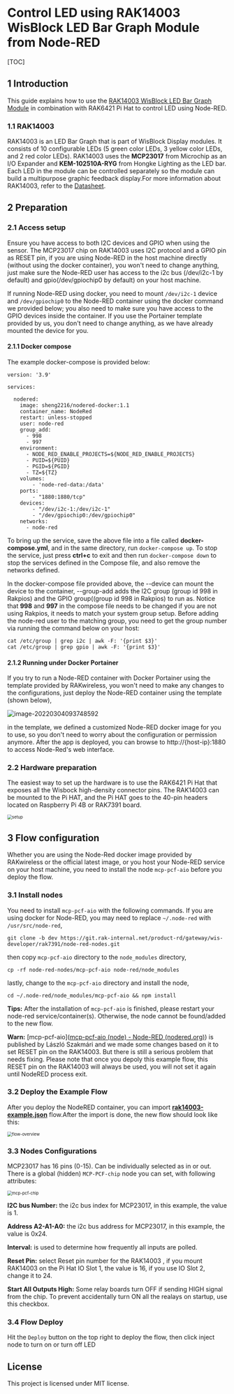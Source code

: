 # Control LED using RAK14003 WisBlock LED Bar Graph Module from Node-RED 

[TOC]

## 1 Introduction

This guide explains how to use the [RAK14003 WisBlock LED Bar Graph Module](https://docs.rakwireless.com/Product-Categories/WisBlock/RAK14003/Overview/) in combination with RAK6421 Pi Hat  to control LED using Node-RED.  

### 1.1 RAK14003

 RAK14003 is an LED Bar Graph that is part of WisBlock Display modules. It consists of 10 configurable LEDs (5 green color LEDs, 3 yellow color LEDs, and 2 red color LEDs).  RAK14003 uses the **MCP23017** from Microchip as an I/O Expander and **KEM-102510A-RYG** from Hongke Lighting as the LED bar. Each LED in the module can be controlled separately so the module can build a multipurpose graphic feedback display.For more information about RAK14003, refer to the [Datasheet](https://docs.rakwireless.com/Product-Categories/WisBlock/RAK14003/Datasheet/).

## 2 Preparation


### 2.1 Access setup

Ensure you have access to both I2C devices and GPIO when using the sensor. The MCP23017 chip on RAK14003 uses I2C protocol  and a GPIO pin as RESET pin, if you are using Node-RED in the host machine directly (without using the docker container), you won't need to change anything, just make sure the Node-RED user has access to the i2c bus (/dev/i2c-1 by default) and gpio(/dev/gpiochip0 by default) on your host machine. 

If running Node-RED using docker, you need to mount `/dev/i2c-1` device and `/dev/gpiochip0` to the Node-RED container using the docker command we provided below;  you also need to make sure you have access to the GPIO devices inside the container. If you use the Portainer template provided by us, you don't need to change anything, as we have already mounted the device for you.

#### 2.1.1 Docker compose

The example docker-compose is provided below:

```
version: '3.9'

services:

  nodered:
    image: sheng2216/nodered-docker:1.1
    container_name: NodeRed
    restart: unless-stopped
    user: node-red
    group_add:
      - 998
      - 997
    environment:
      - NODE_RED_ENABLE_PROJECTS=${NODE_RED_ENABLE_PROJECTS}
      - PUID=${PUID}
      - PGID=${PGID}
      - TZ=${TZ}
    volumes:
        - 'node-red-data:/data'
    ports:
        - "1880:1880/tcp"
    devices:
        - "/dev/i2c-1:/dev/i2c-1"
        - "/dev/gpiochip0:/dev/gpiochip0"
    networks:
      - node-red

```

To bring up the service, save the above file into a file called **docker-compose.yml**, and in the same directory, run `docker-compose up`. To stop the service, just press **ctrl+c** to exit and then run `docker-compose down` to stop the services defined in the Compose file, and also remove the networks defined.

In the docker-compose file provided above, the --device can mount the device to the container, --group-add adds the I2C group (group id 998 in Rakpios) and the GPIO group((group id 998 in Rakpios) to run as. Notice that **998** and **997** in the compose file needs to be changed if you are not using Rakpios, it needs to match your system group setup. Before adding the node-red user to the matching group, you need to get the group number via running the command below on your host:

```
cat /etc/group | grep i2c | awk -F: '{print $3}'
cat /etc/group | grep gpio | awk -F: '{print $3}'
```

#### 2.1.2 Running under Docker Portainer

If you try to run a Node-RED container with Docker Portainer using the template provided by RAKwireless, you won't need to make any changes to the configurations, just deploy the Node-RED container using the template (shown below), 

![image-20220304093748592](assets/portainer-node-red.png)

in the template, we defined a customized Node-RED docker image for you to use, so you don't need to worry about the configuration or permission anymore. After the app is deployed, you can browse to http://{host-ip}:1880 to access Node-Red's web interface.

### 2.2 Hardware preparation 

The easiest way to set up the hardware is to use the RAK6421 Pi Hat that exposes all the Wisbock high-density connector pins.  The RAK14003 can be mounted to the Pi HAT, and the Pi HAT goes to the 40-pin headers located on Raspberry Pi 4B or RAK7391 board. 

<img src="assets/setup.jpg" alt="setup" style="zoom:67%;" />

## 3 Flow configuration

Whether you are using the Node-Red docker image provided by RAKwireless or the official latest image, or you host your Node-RED service on your host machine, you need to install the node `mcp-pcf-aio`  before you deploy the flow. 

### 3.1 Install nodes  

You need to install  `mcp-pcf-aio`  with the following commands. If you are using docker for Node-RED, you may need to replace `~/.node-red` with `/usr/src/node-red`,

```
git clone -b dev https://git.rak-internal.net/product-rd/gateway/wis-developer/rak7391/node-red-nodes.git
```

then copy  `mcp-pcf-aio`  directory  to  the `node_modules` directory,

```
cp -rf node-red-nodes/mcp-pcf-aio node-red/node_modules
```

lastly, change to the  `mcp-pcf-aio`  directory and install the node, 

```
cd ~/.node-red/node_modules/mcp-pcf-aio && npm install
```

**Tips:**  After the installation of  `mcp-pcf-aio`  is finished, please restart your node-red service/container(s).  Otherwise, the node cannot be found/added to the new flow.

**Warn:**  [mcp-pcf-aio]([mcp-pcf-aio (node) - Node-RED (nodered.org)](https://flows.nodered.org/node/@pizzaprogram/mcp-pcf-aio))  is published by László Szakmári and we made some changes based on it to set RESET pin on the RAK14003. But there is still a serious problem that needs fixing. Please note that once you depoly this example flow, this RESET pin on the RAK14003 will always be used, you will not set it again until NodeRED process exit.

### 3.2 Deploy the Example Flow 

After you deploy the NodeRED container,  you can import  [**rak14003-example.json**](rak14003-example.json) flow.After the import is done, the new flow should look like this:

<img src="assets/flow-overview.png" alt="flow-overview" style="zoom:67%;" />

### 3.3 Nodes Configurations 

MCP23017 has 16 pins (0-15). Can be individually selected as in or out. There is a global (hidden) `MCP-PCF-chip` node you can set, with following attributes:

<img src="assets/mcp-pcf-chip.png" alt="mcp-pcf-chip" style="zoom:67%;" />

**I2C bus Number:** the i2c bus index for MCP23017,  in this example, the value is 1.

**Address A2-A1-A0:**  the i2c bus address for MCP23017, in this example, the value is 0x24.

**Interval:** is used to determine how frequently all inputs are polled.

**Reset Pin:** select Reset pin number for the RAK14003 , if you mount RAK14003 on the Pi Hat IO Slot 1, the value is 16, if you use IO Slot 2, change it to 24.

**Start All Outputs High:** Some relay boards turn OFF if sending HIGH signal from the chip. To prevent accidentally turn ON all the realays on startup, use this checkbox.

### 3.4 Flow Deploy

Hit the `Deploy` button on the top right to deploy the flow, then click inject node to turn on or turn off LED

## License

This project is licensed under MIT license.
